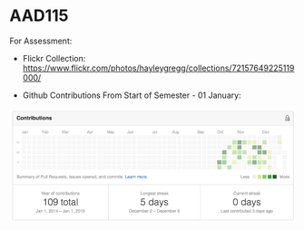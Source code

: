 AAD115
======

For Assessment:

* Flickr Collection: https://www.flickr.com/photos/hayleygregg/collections/72157649225119000/

* Github Contributions From Start of Semester - 01 January:

![Github Contributions](github.png)
